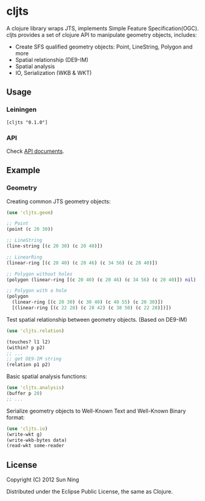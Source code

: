 # cljts

A clojure library wraps JTS, implements Simple Feature
Specification(OGC).
cljts provides a set of clojure API to manipulate geometry objects,
includes:

* Create SFS qualified geometry objects: Point, LineString, Polygon
  and more
* Spatial relationship (DE9-IM)
* Spatial analysis
* IO, Serialization (WKB & WKT)

## Usage

### Leiningen 

    [cljts "0.1.0"]

### API

Check [API documents](http://sunng87.github.com/cljts/).

## Example

### Geometry

Creating common JTS geometry objects:

```clojure
(use 'cljts.geom)

;; Point
(point (c 20 30))

;; LineString
(line-string [(c 20 30) (c 20 40)])

;; LinearRing
(linear-ring [(c 20 40) (c 20 46) (c 34 56) (c 20 40)])

;; Polygon without holes
(polygon (linear-ring [(c 20 40) (c 20 46) (c 34 56) (c 20 40)]) nil)

;; Polygon with a hole
(polygon 
  (linear-ring [(c 20 30) (c 30 40) (c 40 55) (c 20 30)])
  [(linear-ring [(c 22 28) (c 28 42) (c 38 50) (c 22 28)])])
```

Test spatial relationship between geometry objects. (Based on DE9-IM)

```clojure
(use 'cljts.relation)

(touches? l1 l2)
(within? p p2)
;; ...
;; get DE9-IM string
(relation p1 p2)

```

Basic spatial analysis functions:

```clojure
(use 'cljts.analysis)
(buffer p 20)
;; ...
```

Serialize geometry objects to Well-Known Text and Well-Known Binary format:

```clojure
(use 'cljts.io)
(write-wkt g)
(write-wkb-bytes data)
(read-wkt some-reader
```

## License

Copyright (C) 2012 Sun Ning

Distributed under the Eclipse Public License, the same as Clojure.
